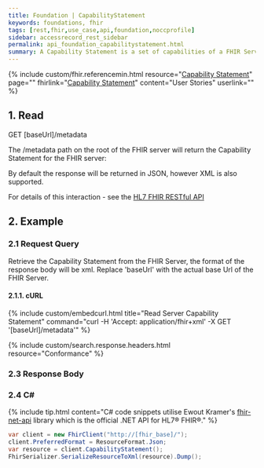 ```yaml
---
title: Foundation | CapabilityStatement
keywords: foundations, fhir
tags: [rest,fhir,use_case,api,foundation,noccprofile]
sidebar: accessrecord_rest_sidebar
permalink: api_foundation_capabilitystatement.html
summary: A Capability Statement is a set of capabilities of a FHIR Server that may be used as a statement of actual server functionality or a statement of required or desired server implementation.
---
```


{% include custom/fhir.referencemin.html resource="[Capability Statement](https://fhir.nhs.uk/STU3/StructureDefinition/NHSDigital-CapabilityStatement-1)" page="" fhirlink="[Capability Statement](https://www.hl7.org/fhir/capabilitystatement.html)" content="User Stories" userlink="" %}


## 1. Read ##

<div markdown="span" class="alert alert-success" role="alert">
GET [baseUrl]/metadata</div>

The /metadata path on the root of the FHIR server will return the Capability Statement for the FHIR server:

By default the response will be returned in JSON, however XML is also supported.

For details of this interaction - see the [HL7 FHIR RESTful API](https://www.hl7.org/fhir/http.html#capabilities)



## 2. Example ##

### 2.1 Request Query ###

Retrieve the Capability Statement from the FHIR Server, the format of the response body will be xml. Replace 'baseUrl' with the actual base Url of the FHIR Server.

#### 2.1.1. cURL ####

{% include custom/embedcurl.html title="Read Server Capability Statement" command="curl -H 'Accept: application/fhir+xml' -X GET '[baseUrl]/metadata'" %}

{% include custom/search.response.headers.html resource="Conformance"  %}

### 2.3 Response Body ###

<script src="https://gist.github.com/IOPS-DEV/a28653c2db94639b1a0ab2aafd259d2f.js"></script>



### 2.4 C# ###

{% include tip.html content="C# code snippets utilise Ewout Kramer's [fhir-net-api](https://github.com/ewoutkramer/fhir-net-api) library which is the official .NET API for HL7&reg; FHIR&reg;." %}

```csharp
var client = new FhirClient("http://[fhir_base]/");
client.PreferredFormat = ResourceFormat.Json;
var resource = client.CapabilityStatement();
FhirSerializer.SerializeResourceToXml(resource).Dump();
```
